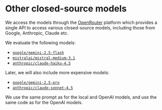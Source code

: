 # Other closed-source models

We access the models through the [OpenRouter](https://openrouter.ai/) platform which provides a single API to access various closed-source models, including those from Google, Anthropic, Claude etc.

We evaluate the following models:
- [`google/gemini-2.5-flash`](https://openrouter.ai/google/gemini-2.5-flash)
- [`mistralai/mistral-medium-3.1`](https://openrouter.ai/mistralai/mistral-medium-3.1/api)
- [`anthropic/claude-haiku-4.5`](https://openrouter.ai/anthropic/claude-haiku-4.5)

Later, we will also include more expensive models:
- [`google/gemini-2.5-pro`](https://openrouter.ai/google/gemini-2.5-pro)
- [`anthropic/claude-sonnet-4.5`](https://openrouter.ai/anthropic/claude-sonnet-4.5)

We use the same prompt as for the local and OpenAI models, and use the same code as for the OpenAI models.